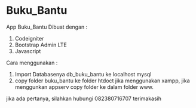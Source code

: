 # Buku_Bantu
App Buku_Bantu 
Dibuat dengan : 
1. Codeigniter
2. Bootstrap Admin LTE
3. Javascript
 
Cara menggunakan : 
1. Import Databasenya db_buku_bantu ke localhost mysql
2. copy folder buku_bantu ke folder htdoct jika menggunakan xampp, jika menggunkan appserv copy folder ke dalam folder www.

jika ada pertanya, silahkan hubungi 082380716707 terimakasih



